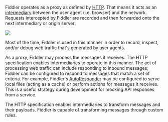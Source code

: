 Fiddler operates as a proxy as defined by [HTTP](https://en.wikipedia.org/wiki/Hypertext_Transfer_Protocol). That means it acts as an [intermediary](https://httpwg.org/http-core/draft-ietf-httpbis-semantics-latest.html#intermediaries) between the user agent (i.e. browser) and the network. Requests intercepted by Fiddler are recorded and then forwarded onto the next intermediary or origin server:

![](https://i.imgur.com/QI68wLv.png)

Most of the time, Fiddler is used in this manner in order to record, inspect, and/or debug web traffic that's generated by user agents.

As a proxy, Fiddler may process the messages it receives. The HTTP specification enables intermediaries to operate in this manner. The act of processing web traffic can include responding to inbound messages; Fiddler can be configured to respond to messages that match a set of criteria. For example, Fiddler's [AutoResponder](https://docs.telerik.com/fiddler/KnowledgeBase/AutoResponder) may be configured to serve local files (acting as a cache) or perform actions for messages it receives. This is a useful strategy during development for mocking API responses from a service.

The HTTP specification enables intermediaries to transform messages and their payloads. Fiddler is capable of transforming messages through custom rules.
